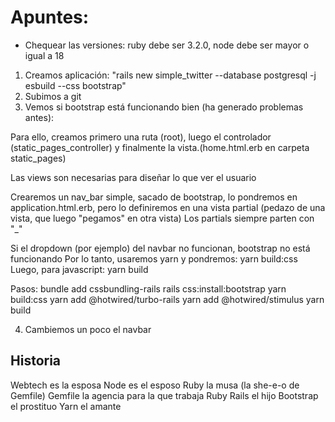 # Apuntes:

* Chequear las versiones: ruby debe ser 3.2.0, node debe ser mayor o igual a 18

1. Creamos aplicación: "rails new simple_twitter --database postgresql -j esbuild --css bootstrap"
2. Subimos a git
3. Vemos si bootstrap está funcionando bien (ha generado problemas antes):

Para ello, creamos primero una ruta (root), luego el controlador (static_pages_controller) y finalmente la vista.(home.html.erb en carpeta static_pages)

Las views son necesarias para diseñar lo que ver el usuario

Crearemos un nav_bar simple, sacado de bootstrap, lo pondremos en application.html.erb, pero lo definiremos en una vista partial (pedazo de una vista, que luego "pegamos" en otra vista)
Los partials siempre parten con "_"

Si el dropdown (por ejemplo) del navbar no funcionan, bootstrap no está funcionando
Por lo tanto, usaremos yarn y pondremos: yarn build:css
Luego, para javascript: yarn build

Pasos:
bundle add cssbundling-rails
rails css:install:bootstrap
yarn build:css
yarn add @hotwired/turbo-rails
yarn add @hotwired/stimulus
yarn build

4. Cambiemos un poco el navbar





## Historia
Webtech es la esposa
Node es el esposo
Ruby la musa (la she-e-o de Gemfile)
Gemfile la agencia para la que trabaja Ruby
Rails el hijo
Bootstrap el prostituo
Yarn el amante
